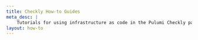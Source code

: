 ```yaml
---
title: Checkly How-to Guides
meta_desc: |
    Tutorials for using infrastructure as code in the Pulumi Checkly package
layout: how-to
---
```

